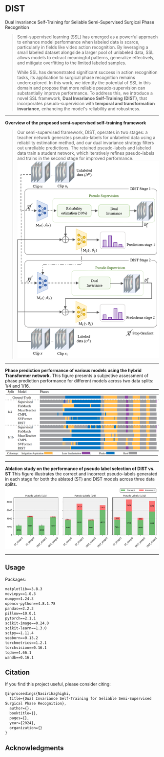 # DIST
Dual Invariance Self-Training for Seliable Semi-Supervised Surgical Phase Recognition

> Semi-supervised learning (SSL) has emerged as a powerful approach to enhance model performance when labeled data is scarce, particularly in fields like video action recognition. By leveraging a small labeled dataset alongside a larger pool of unlabeled data, SSL allows models to extract meaningful patterns, generalize effectively, and mitigate overfitting to the limited labeled samples.
>
> While SSL has demonstrated significant success in action recognition tasks, its application to surgical phase recognition remains underexplored. In this work, we identify the potential of SSL in this domain and propose that more reliable pseudo-supervision can substantially improve performance. To address this, we introduce a novel SSL framework, **Dual Invariance Self-Training (DIST)**, that incorporates pseudo-supervision with **temporal and transformation invariance**, enhancing the model's reliability and robustness.
---
**Overview of the proposed semi-supervised self-training framework**
> Our semi-supervised framework, DIST, operates in two stages: a teacher network generates pseudo-labels for unlabeled data using a reliability estimation method, and our dual invariance strategy filters out unreliable predictions. The retained pseudo-labels and labeled data train a student network, which iteratively refines pseudo-labels and trains in the second stage for improved performance.
![img_cmp](./Figures/framework1.png)

---

**Phase prediction performance of various models using the hybrid Transformer network.**
This figure presents a subjective assessment of phase prediction performance for different models across two data splits: 1/4 and 1/16.
![img_cmp](./Figures/phase_prediction_preformance.png)

---
**Ablation study on the performance of pseudo label selection of DIST vs. ST**
This figure illustrates the correct and incorrect pseudo-labels generated in each stage for both the ablated (ST) and DIST models across three data splits.
![img_cmp](./Figures/pseudolabel_comparison2.png)

---
## Usage
Packages:
```plaintext
matplotlib==3.8.3
moviepy==1.0.3
numpy==1.24.3
opencv-python==4.8.1.78
pandas==2.2.3
pillow==10.0.1
pytorch==2.1.1
scikit-image==0.24.0
scikit-learn==1.3.0
scipy==1.11.4
seaborn==0.13.2
torchmetrics==1.2.1
torchvision==0.16.1
tqdm==4.66.1
wandb==0.16.1
```

## Citation
If you find this project useful, please consider citing:
```
@inproceedings{Nasirihaghighi,
  title={Dual Invariance Self-Training for Seliable Semi-Supervised Surgical Phase Recognition},
  author={},
  booktitle={},
  pages={},
  year={2024},
  organization={}
}
```
## Acknowledgments
